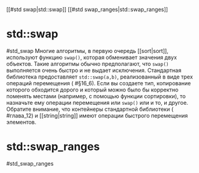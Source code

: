 
[[#std swap|std::swap]]
[[#std swap_ranges|std::swap_ranges]]

# std::swap
#std_swap
Многие алгоритмы, в первую очередь [[sort|sort]], используют функцию `swap()`, которая обменивает значения двух объектов. Такие алгоритмы обычно предполагают, что `swap()` выполняется очень быстро и не выдает исключения. Стандартная библиотека предоставляет `std::swap(a,b)`, реализованный в виде трех операций перемещения ( #§16_6). Если вы создаете тип, копирование которого обходится дорого и который можно было бы корректно поменять местами (например, с помощью функции сортировки), то назначьте ему операции перемещения или `swap()` или и то, и другое. Обратите внимание, что контейнеры стандартной библиотеки ( #глава_12) и [[string|string]] имеют операции быстрого перемещения элементов.

# std::swap_ranges
#std_swap_ranges



